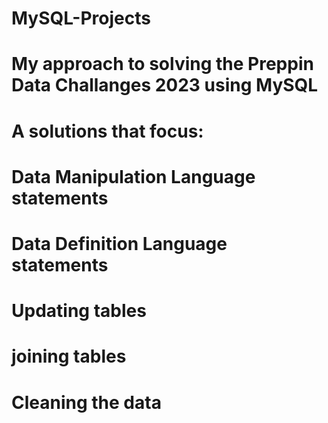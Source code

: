 # MySQL-Projects

# My approach to solving the Preppin Data Challanges 2023 using MySQL 
# A solutions that focus:
# Data Manipulation Language statements
# Data Definition Language statements 
# Updating tables
# joining tables 
# Cleaning the data 
